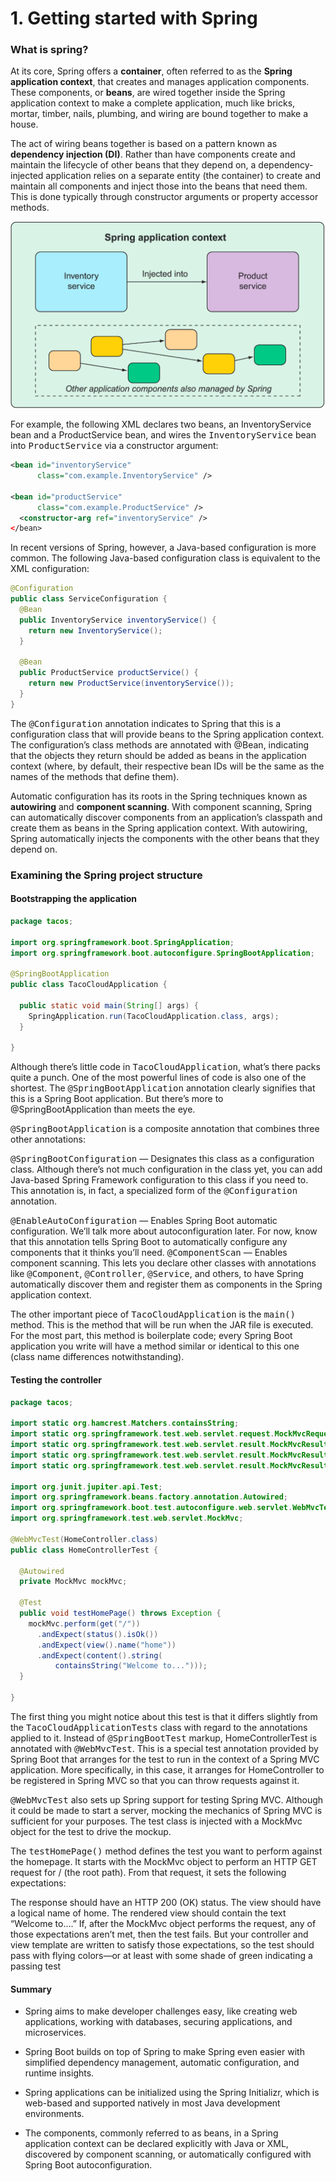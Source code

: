 # 1. Getting started with Spring

### What is spring?
At its core, Spring offers a **container**, often referred to as the **Spring application context**, that creates and
manages application components. These components, or **beans**, are wired together inside the Spring application context
to make a complete application, much like bricks, mortar, timber, nails, plumbing, and wiring are bound together to make
a house.

The act of wiring beans together is based on a pattern known as **dependency injection (DI)**. Rather than have components
create and maintain the lifecycle of other beans that they depend on, a dependency-injected application relies on a
separate entity (the container) to create and maintain all components and inject those into the beans that need them.
This is done typically through constructor arguments or property accessor methods.


![img.png](../img/img.png)

For example, the following XML declares two beans, an InventoryService bean and a ProductService bean, and wires the
<kbd>InventoryService</kbd> bean into <kbd>ProductService</kbd> via a constructor argument:

```xml
<bean id="inventoryService"
      class="com.example.InventoryService" />

<bean id="productService"
      class="com.example.ProductService" />
  <constructor-arg ref="inventoryService" />
</bean>
```

In recent versions of Spring, however, a Java-based configuration is more common. The following Java-based configuration
class is equivalent to the XML configuration:

```java
@Configuration
public class ServiceConfiguration {
  @Bean
  public InventoryService inventoryService() {
    return new InventoryService();
  }

  @Bean
  public ProductService productService() {
    return new ProductService(inventoryService());
  }
}
```

The <kbd>@Configuration</kbd> annotation indicates to Spring that this is a configuration class that will provide beans
to the Spring application context. The configuration’s class methods are annotated with @Bean, indicating that the objects
they return should be added as beans in the application context (where, by default, their respective bean IDs will be the
same as the names of the methods that define them).

Automatic configuration has its roots in the Spring techniques known as **autowiring** and **component scanning**. With component
scanning, Spring can automatically discover components from an application’s classpath and create them as beans in the Spring
application context. With autowiring, Spring automatically injects the components with the other beans that they depend on.

### Examining the Spring project structure

#### Bootstrapping the application
```java
package tacos;

import org.springframework.boot.SpringApplication;
import org.springframework.boot.autoconfigure.SpringBootApplication;

@SpringBootApplication
public class TacoCloudApplication {

  public static void main(String[] args) {
    SpringApplication.run(TacoCloudApplication.class, args);
  }

}
```

Although there’s little code in <kbd>TacoCloudApplication</kbd>, what’s there packs quite a punch. One of the most powerful lines 
of code is also one of the shortest. The <kbd>@SpringBootApplication</kbd> annotation clearly signifies that this is a Spring Boot 
application. But there’s more to @SpringBootApplication than meets the eye.

<kbd>@SpringBootApplication</kbd> is a composite annotation that combines three other annotations:

<kbd>@SpringBootConfiguration</kbd> — Designates this class as a configuration class. Although there’s not much configuration in 
the class yet, you can add Java-based Spring Framework configuration to this class if you need to. This annotation is, 
in fact, a specialized form of the <kbd>@Configuration</kbd> annotation.

<kbd>@EnableAutoConfiguration</kbd> — Enables Spring Boot automatic configuration. We’ll talk more about autoconfiguration later. 
For now, know that this annotation tells Spring Boot to automatically configure any components that it thinks you’ll need.
<kbd>@ComponentScan</kbd> — Enables component scanning. This lets you declare other classes with annotations like <kbd>@Component</kbd>,
<kbd>@Controller</kbd>, <kbd>@Service</kbd>, and others, to have Spring automatically discover them and register them as components in the 
Spring application context.

The other important piece of <kbd>TacoCloudApplication</kbd> is the <kbd>main()</kbd> method. This is the method that will be run when the 
JAR file is executed. For the most part, this method is boilerplate code; every Spring Boot application you write will 
have a method similar or identical to this one (class name differences notwithstanding).

#### Testing the controller
```java
package tacos;

import static org.hamcrest.Matchers.containsString;
import static org.springframework.test.web.servlet.request.MockMvcRequestBuilders.get;
import static org.springframework.test.web.servlet.result.MockMvcResultMatchers.content;
import static org.springframework.test.web.servlet.result.MockMvcResultMatchers.status;
import static org.springframework.test.web.servlet.result.MockMvcResultMatchers.view;

import org.junit.jupiter.api.Test;
import org.springframework.beans.factory.annotation.Autowired;
import org.springframework.boot.test.autoconfigure.web.servlet.WebMvcTest;
import org.springframework.test.web.servlet.MockMvc;

@WebMvcTest(HomeController.class)
public class HomeControllerTest {

  @Autowired
  private MockMvc mockMvc;

  @Test
  public void testHomePage() throws Exception {
    mockMvc.perform(get("/"))
      .andExpect(status().isOk())
      .andExpect(view().name("home"))
      .andExpect(content().string(
          containsString("Welcome to...")));
  }

}
```

The first thing you might notice about this test is that it differs slightly from the <kbd>TacoCloudApplicationTests</kbd>
class with regard to the annotations applied to it. Instead of <kbd>@SpringBootTest</kbd> markup, HomeControllerTest is annotated with 
<kbd>@WebMvcTest</kbd>. This is a special test annotation provided by Spring Boot that arranges for the test to run in the context 
of a Spring MVC application. More specifically, in this case, it arranges for HomeController to be registered in Spring 
MVC so that you can throw requests against it.

<kbd>@WebMvcTest</kbd> also sets up Spring support for testing Spring MVC. Although it could be made to start a server, mocking the
mechanics of Spring MVC is sufficient for your purposes. The test class is injected with a MockMvc object for the test 
to drive the mockup.

The <kbd>testHomePage()</kbd> method defines the test you want to perform against the homepage. It starts with the </kbd>MockMvc</kbd> object 
to perform an HTTP GET request for / (the root path). From that request, it sets the following expectations:

The response should have an HTTP 200 (OK) status.
The view should have a logical name of home.
The rendered view should contain the text “Welcome to….”
If, after the MockMvc object performs the request, any of those expectations aren’t met, then the test fails. But your controller and view template are written to satisfy those expectations, so the test should pass with flying colors—or at least with some shade of green indicating a passing test

#### Summary
- Spring aims to make developer challenges easy, like creating web applications, working with databases, securing 
applications, and microservices.

- Spring Boot builds on top of Spring to make Spring even easier with simplified dependency management, automatic 
configuration, and runtime insights.

- Spring applications can be initialized using the Spring Initializr, which is web-based and supported natively in most 
  Java development environments.

- The components, commonly referred to as beans, in a Spring application context can be declared explicitly with Java or XML, discovered by component scanning, or automatically configured with Spring Boot autoconfiguration.
